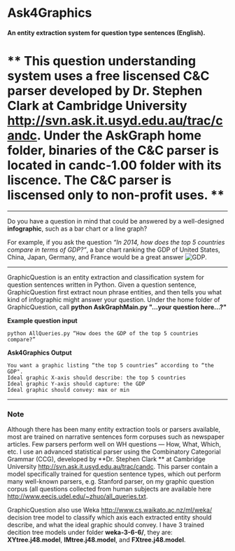 # Ask4Graphics

#### An entity extraction system for question type sentences (English).

** This question understanding system uses a free liscensed C&C parser developed by Dr. Stephen Clark at Cambridge University <http://svn.ask.it.usyd.edu.au/trac/candc>. Under the AskGraph home folder, binaries of the C&C parser is located in candc-1.00 folder with its liscence. The C&C parser is liscensed only to non-profit uses. **
=======

---

Do you have a question in mind that could be answered by a well-designed **infographic**, such as a bar chart or a line graph? 

For example, if you ask the question *“In 2014, how does the top 5 countries compare in terms of GDP?”*, a bar chart ranking the GDP of United States, China, Japan, Germany, and France would be a great answer ![GDP](http://i.cdn.turner.com/money/news/economy/world_economies_gdp/images/economies-social.png). 

---

GraphicQuestion is an entity extraction and classification system for question sentences written in Python. Given a question sentence, GraphicQuestion first extract noun phrase entities, and then tells you what kind of infographic might answer your question. Under the home folder of GraphicQuestion, call **python AskGraphMain.py "...your question here...?"**


**Example question input**

```
python AllQueries.py “How does the GDP of the top 5 countries compare?” 

```  
**Ask4Graphics Output**

```
You want a graphic listing “the top 5 countries” according to “the GDP". 
Ideal graphic X-axis should describe: the top 5 countries
Ideal graphic Y-axis should capture: the GDP
Ideal graphic should convey: max or min
```

---

### Note

Although there has been many entity extraction tools or parsers available, most are trained on narrative sentences form corpuses such as newspaper articles. Few parsers perform well on WH questions — How, What, Which, etc. I use an advanced statistical parser using the Combinatory Categorial Grammar (CCG), developed by **Dr. Stephen Clark ** at Cambridge University <http://svn.ask.it.usyd.edu.au/trac/candc>. This parser contain a model specifically trained for question sentence types, which out perform many well-known parsers, e.g. Stanford parser, on my graphic question corpus (all questions collected from human subjects are available here <http://www.eecis.udel.edu/~zhuo/all_queries.txt>.  


GraphicQuestion also use Weka <http://www.cs.waikato.ac.nz/ml/weka/> decision tree model to classify which axis each extracted entity should describe, and what the ideal graphic should convey. I have 3 trained decition tree models under folder **weka-3-6-6/**, they are: **XYtree.j48.model**, **IMtree.j48.model**, and **FXtree.j48.model**. 








